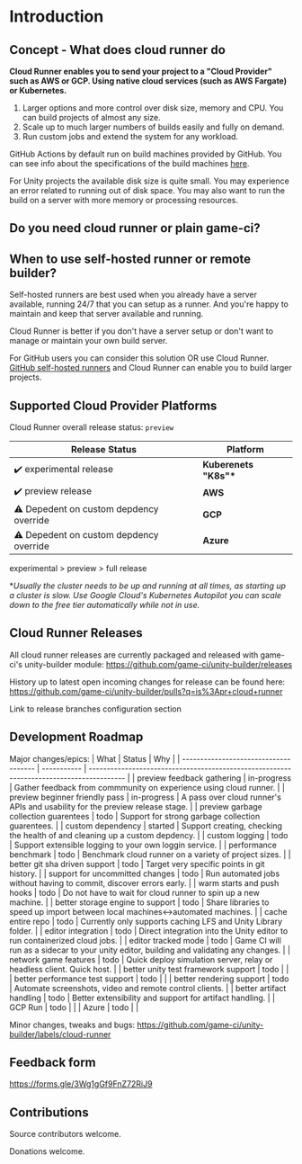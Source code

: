 # Introduction

## Concept - What does cloud runner do

**Cloud Runner enables you to send your project to a "Cloud Provider" such as AWS or GCP. Using native cloud services (such as AWS Fargate) or Kubernetes.**

1. Larger options and more control over disk size, memory and CPU. You can build projects of almost any size.
2. Scale up to much larger numbers of builds easily and fully on demand.
3. Run custom jobs and extend the system for any workload.

GitHub Actions by default run on build machines provided by GitHub. You can see info about the specifications of the build machines [here](https://docs.github.com/en/actions/using-github-hosted-runners/about-github-hosted-runners).

For Unity projects the available disk size is quite small. You may experience an error related to running out of disk space. You may also want to run the build on a server with more memory or processing resources.

## Do you need cloud runner or plain game-ci?

## When to use self-hosted runner or remote builder?

Self-hosted runners are best used when you already have a server available, running 24/7 that you can setup as a runner. And you're happy to maintain and keep that server available and running.

Cloud Runner is better if you don't have a server setup or don't want to manage or maintain your own build server.

For GitHub users you can consider this solution OR use Cloud Runner.
[GitHub self-hosted runners](https://docs.github.com/en/actions/hosting-your-own-runners/about-self-hosted-runners) and Cloud Runner can enable you to build larger projects.

## Supported Cloud Provider Platforms

Cloud Runner overall release status: `preview`

| Release Status                         | Platform               |
| -------------------------------------- | ---------------------- |
| ✔️ experimental release                | **Kuberenets "K8s"\*** |
| ✔️ preview release                     | **AWS**                |
| ⚠ Depedent on custom depdency override | **GCP**                |
| ⚠ Depedent on custom depdency override | **Azure**              |

experimental > preview > full release

\*_Usually the cluster needs to be up and running at all times, as starting up a cluster is slow._
_Use Google Cloud's Kubernetes Autopilot you can scale down to the free tier automatically while not in use._

## Cloud Runner Releases

All cloud runner releases are currently packaged and released with game-ci's unity-builder module:
https://github.com/game-ci/unity-builder/releases

History up to latest open incoming changes for release can be found here:
https://github.com/game-ci/unity-builder/pulls?q=is%3Apr+cloud+runner

Link to release branches configuration section

## Development Roadmap

Major changes/epics:
| What | Status | Why |
| ------------------------------------- | ----------- | ---------------------------------------------------------------------------------------- |
| preview feedback gathering | in-progress | Gather feedback from commmunity on experience using cloud runner. |
| preview beginner friendly pass | in-progress | A pass over cloud runner's APIs and usability for the preview release stage. |
| preview garbage collection guarentees | todo | Support for strong garbage collection guarentees. |
| custom dependency | started | Support creating, checking the health of and cleaning up a custom depdency. |
| custom logging | todo | Support extensible logging to your own loggin service. |
| performance benchmark | todo | Benchmark cloud runner on a variety of project sizes. |
| better git sha driven support | todo | Target very specific points in git history. |
| support for uncommitted changes | todo | Run automated jobs without having to commit, discover errors early. |
| warm starts and push hooks | todo | Do not have to wait for cloud runner to spin up a new machine. |
| better storage engine to support | todo | Share libraries to speed up import between local machines<->automated machines. |
| cache entire repo | todo | Currently only supports caching LFS and Unity Library folder. |
| editor integration | todo | Direct integration into the Unity editor to run containerized cloud jobs. |
| editor tracked mode | todo | Game CI will run as a sidecar to your unity editor, building and validating any changes. |
| network game features | todo | Quick deploy simulation server, relay or headless client. Quick host. |
| better unity test framework support | todo | |
| better performance test support | todo | |
| better rendering support | todo | Automate screenshots, video and remote control clients. |
| better artifact handling | todo | Better extensibility and support for artifact handling. |
| GCP Run | todo | |
| Azure | todo | |

Minor changes, tweaks and bugs:
https://github.com/game-ci/unity-builder/labels/cloud-runner

## Feedback form

https://forms.gle/3Wg1gGf9FnZ72RiJ9

## Contributions

Source contributors welcome.

Donations welcome.
